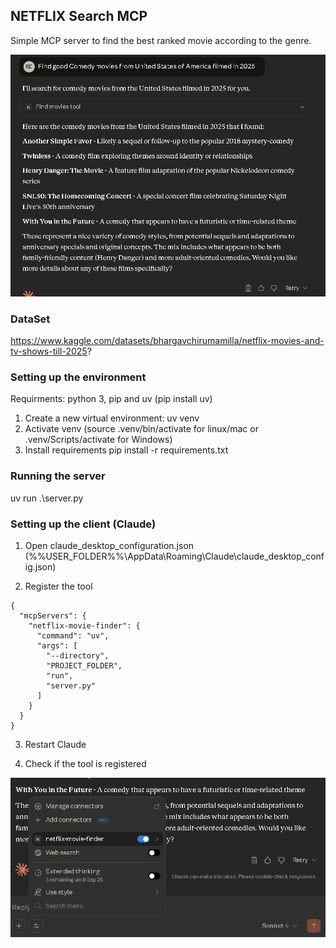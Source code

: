 ## NETFLIX Search MCP

Simple MCP server to find the best ranked movie according to the genre.

![Films search in use by Claude AI](assets/chat_sample.png)

### DataSet

https://www.kaggle.com/datasets/bhargavchirumamilla/netflix-movies-and-tv-shows-till-2025?

### Setting up the environment

Requirments: python 3, pip and uv (pip install uv)

1. Create a new virtual environment: uv venv
2. Activate venv (source .venv/bin/activate for linux/mac or .venv/Scripts/activate for Windows)
3. Install requirements pip install -r requirements.txt

### Running the server

uv run .\server.py


### Setting up the client (Claude)

1. Open claude_desktop_configuration.json (%%USER_FOLDER%%\AppData\Roaming\Claude\claude_desktop_config.json)

2. Register the tool

```
{
  "mcpServers": {
    "netflix-movie-finder": {
      "command": "uv",
      "args": [
        "--directory",
        "PROJECT_FOLDER",
        "run",
        "server.py"
      ]
    }
  }
}
```

3. Restart Claude

4. Check if the tool is registered 

![Tool registered in the Claude chat](assets/tools_claude.png)